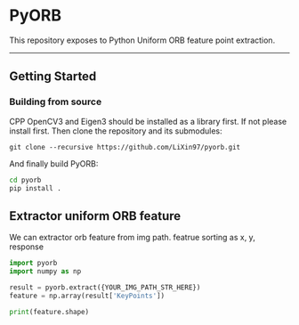 # PyORB

This repository exposes to Python Uniform ORB feature point extraction.

---

## Getting Started

### Building from source

CPP OpenCV3 and Eigen3 should be installed as a library first. If not please install first. Then clone the repository
and its submodules:

```
git clone --recursive https://github.com/LiXin97/pyorb.git
```

And finally build PyORB:

```bash
cd pyorb
pip install .
```

## Extractor uniform ORB feature

We can extractor orb feature from img path. featrue sorting as x, y, response

```python
import pyorb
import numpy as np

result = pyorb.extract({YOUR_IMG_PATH_STR_HERE})
feature = np.array(result['KeyPoints'])

print(feature.shape)
```

